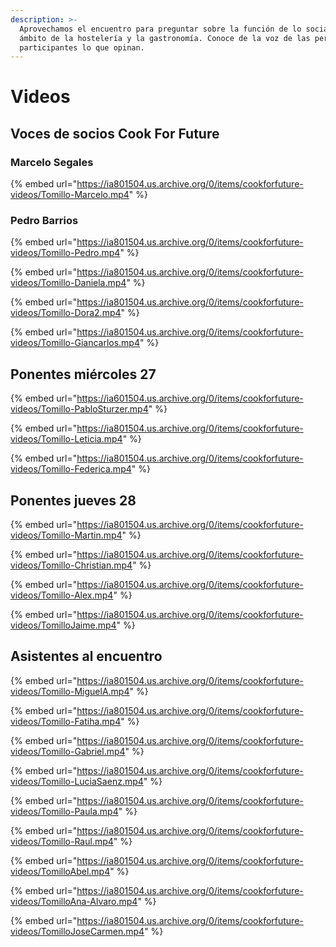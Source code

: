 ```yaml
---
description: >-
  Aprovechamos el encuentro para preguntar sobre la función de lo social en el
  ámbito de la hostelería y la gastronomía. Conoce de la voz de las personas
  participantes lo que opinan.
---
```


# Videos

## Voces de socios Cook For Future

### Marcelo Segales

{% embed url="https://ia801504.us.archive.org/0/items/cookforfuture-videos/Tomillo-Marcelo.mp4" %}

### Pedro Barrios

{% embed url="https://ia801504.us.archive.org/0/items/cookforfuture-videos/Tomillo-Pedro.mp4" %}



{% embed url="https://ia801504.us.archive.org/0/items/cookforfuture-videos/Tomillo-Daniela.mp4" %}



{% embed url="https://ia801504.us.archive.org/0/items/cookforfuture-videos/Tomillo-Dora2.mp4" %}



{% embed url="https://ia801504.us.archive.org/0/items/cookforfuture-videos/Tomillo-Giancarlos.mp4" %}



## Ponentes miércoles 27

{% embed url="https://ia601504.us.archive.org/0/items/cookforfuture-videos/Tomillo-PabloSturzer.mp4" %}



{% embed url="https://ia801504.us.archive.org/0/items/cookforfuture-videos/Tomillo-Leticia.mp4" %}



{% embed url="https://ia801504.us.archive.org/0/items/cookforfuture-videos/Tomillo-Federica.mp4" %}



## Ponentes jueves 28

{% embed url="https://ia801504.us.archive.org/0/items/cookforfuture-videos/Tomillo-Martin.mp4" %}



{% embed url="https://ia801504.us.archive.org/0/items/cookforfuture-videos/Tomillo-Christian.mp4" %}



{% embed url="https://ia801504.us.archive.org/0/items/cookforfuture-videos/Tomillo-Alex.mp4" %}



{% embed url="https://ia801504.us.archive.org/0/items/cookforfuture-videos/TomilloJaime.mp4" %}



## Asistentes al encuentro

{% embed url="https://ia801504.us.archive.org/0/items/cookforfuture-videos/Tomillo-MiguelA.mp4" %}



{% embed url="https://ia801504.us.archive.org/0/items/cookforfuture-videos/Tomillo-Fatiha.mp4" %}



{% embed url="https://ia801504.us.archive.org/0/items/cookforfuture-videos/Tomillo-Gabriel.mp4" %}



{% embed url="https://ia801504.us.archive.org/0/items/cookforfuture-videos/Tomillo-LuciaSaenz.mp4" %}



{% embed url="https://ia801504.us.archive.org/0/items/cookforfuture-videos/Tomillo-Paula.mp4" %}



{% embed url="https://ia801504.us.archive.org/0/items/cookforfuture-videos/Tomillo-Raul.mp4" %}



{% embed url="https://ia801504.us.archive.org/0/items/cookforfuture-videos/TomilloAbel.mp4" %}



{% embed url="https://ia801504.us.archive.org/0/items/cookforfuture-videos/TomilloAna-Alvaro.mp4" %}



{% embed url="https://ia801504.us.archive.org/0/items/cookforfuture-videos/TomilloJoseCarmen.mp4" %}



